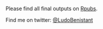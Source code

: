 Please find all final outputs on <a href="http://www.rpubs.com/Ludovicbenistant">Rpubs</a>.


Find me on twitter: <a href="https://twitter.com/LudoBenistant">@LudoBenistant</a>

